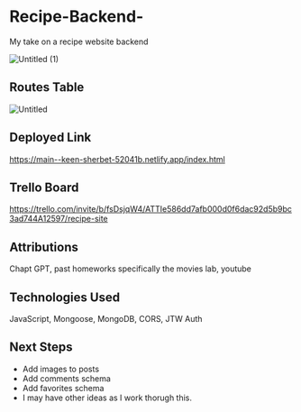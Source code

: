 # Recipe-Backend-
My take on a recipe website backend

![Untitled (1)](https://github.com/GlitterAngle/Recipe-Backend-/assets/138747127/c4953dd8-7d80-4fdc-938c-1a52ff77d38a)



## Routes Table

![Untitled](https://github.com/GlitterAngle/Recipe-Backend-/assets/138747127/295fa735-92d9-43f0-bd44-2b910eef62e5)


## Deployed Link
https://main--keen-sherbet-52041b.netlify.app/index.html

## Trello Board
https://trello.com/invite/b/fsDsjqW4/ATTIe586dd7afb000d0f6dac92d5b9bc3ad744A12597/recipe-site

## Attributions
Chapt GPT, past homeworks specifically the movies lab, youtube

## Technologies Used
JavaScript, Mongoose, MongoDB, CORS, JTW Auth

## Next Steps
- Add images to posts
- Add comments schema
- Add favorites schema
- I may have other ideas as I work thorugh this. 
